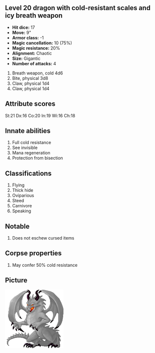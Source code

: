 ## Level 20 dragon with cold-resistant scales and icy breath weapon
- **Hit dice:** 17
- **Move:** 9"
- **Armor class:** -1
- **Magic cancellation:** 10 (75%)
- **Magic resistance:** 20%
- **Alignment:** Chaotic
- **Size:** Gigantic
- **Number of attacks:** 4
1. Breath weapon, cold 4d6
2. Bite, physical 3d8
3. Claw, physical 1d4
4. Claw, physical 1d4
## Attribute scores
St:21 Dx:16 Co:20 In:19 Wi:16 Ch:18
## Innate abilities
1. Full cold resistance
2. See invisible
3. Mana regeneration
4. Protection from bisection
## Classifications
1. Flying
2. Thick hide
3. Oviparious
4. Steed
5. Carnivore
6. Speaking
## Notable
1. Does not eschew cursed items
## Corpse properties
1. May confer 50% cold resistance
## Picture
![White dragon](https://github.com/hyvanmielenpelit/GnollHackTileSet/blob/main/Monsters/white_dragon/white_dragon.png)

